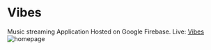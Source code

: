 # Vibes 
Music streaming Application Hosted on Google Firebase.
Live: [Vibes](https://vibes-a93fe.web.app/)
<img src="homepage.png" alt="homepage">
